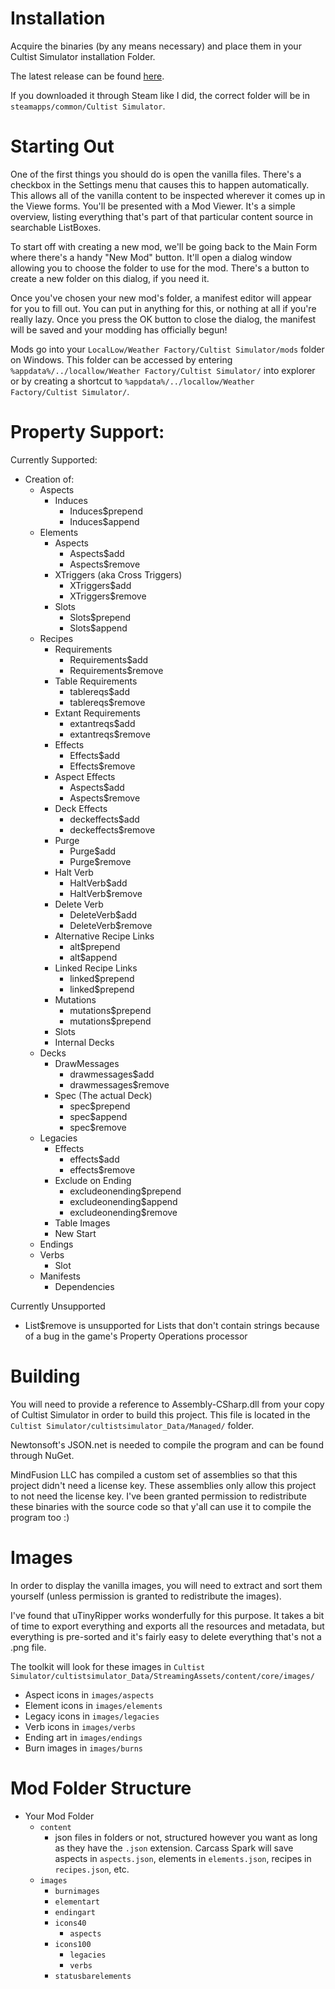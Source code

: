 # Installation
Acquire the binaries (by any means necessary) and place them in your Cultist Simulator installation Folder.

The latest release can be found [here](https://github.com/justastranger/CarcassSpark/releases/).

If you downloaded it through Steam like I did, the correct folder will be in `steamapps/common/Cultist Simulator`.

# Starting Out
One of the first things you should do is open the vanilla files. There's a checkbox in the Settings menu that causes this to happen automatically. This allows all of the vanilla content to be inspected wherever it comes up in the Viewe forms. You'll be presented with a Mod Viewer. It's a simple overview, listing everything that's part of that particular content source in searchable ListBoxes.

To start off with creating a new mod, we'll be going back to the Main Form where there's a handy "New Mod" button. It'll open a dialog window allowing you to choose the folder to use for the mod. There's a button to create a new folder on this dialog, if you need it.

Once you've chosen your new mod's folder, a manifest editor will appear for you to fill out. You can put in anything for this, or nothing at all if you're really lazy. Once you press the OK button to close the dialog, the manifest will be saved and your modding has officially begun!

Mods go into your `LocalLow/Weather Factory/Cultist Simulator/mods` folder on Windows. This folder can be accessed by entering `%appdata%/../locallow/Weather Factory/Cultist Simulator/` into explorer or by creating a shortcut to `%appdata%/../locallow/Weather Factory/Cultist Simulator/`.

# Property Support:
Currently Supported:
 - Creation of:
   - Aspects
     - Induces
       - Induces$prepend
       - Induces$append
   - Elements
     - Aspects
       - Aspects$add
       - Aspects$remove
     - XTriggers (aka Cross Triggers)
       - XTriggers$add
       - XTriggers$remove
     - Slots
       - Slots$prepend
       - Slots$append
   - Recipes
     - Requirements
       - Requirements$add
       - Requirements$remove
     - Table Requirements
       - tablereqs$add
       - tablereqs$remove
     - Extant Requirements
       - extantreqs$add
       - extantreqs$remove
     - Effects
       - Effects$add
       - Effects$remove
     - Aspect Effects
       - Aspects$add
       - Aspects$remove
     - Deck Effects
       - deckeffects$add
       - deckeffects$remove
     - Purge
       - Purge$add
       - Purge$remove
     - Halt Verb
       - HaltVerb$add
       - HaltVerb$remove
     - Delete Verb
       - DeleteVerb$add
       - DeleteVerb$remove
     - Alternative Recipe Links
       - alt$prepend
       - alt$append
     - Linked Recipe Links
       - linked$prepend
       - linked$prepend
     - Mutations
       - mutations$prepend
       - mutations$prepend
     - Slots
     - Internal Decks
   - Decks
     - DrawMessages
       - drawmessages$add
       - drawmessages$remove
     - Spec (The actual Deck)
       - spec$prepend
       - spec$append
       - spec$remove
   - Legacies
     - Effects
       - effects$add
       - effects$remove
     - Exclude on Ending
       - excludeonending$prepend
       - excludeonending$append
       - excludeonending$remove
     - Table Images
     - New Start
   - Endings
   - Verbs
     - Slot
   - Manifests
     - Dependencies

Currently Unsupported
 - List$remove is unsupported for Lists that don't contain strings because of a bug in the game's Property Operations processor


# Building
You will need to provide a reference to Assembly-CSharp.dll from your copy of Cultist Simulator in order to build this project.
This file is located in the `Cultist Simulator/cultistsimulator_Data/Managed/` folder.

Newtonsoft's JSON.net is needed to compile the program and can be found through NuGet.

MindFusion LLC has compiled a custom set of assemblies so that this project didn't need a license key. These assemblies only allow this project to not need the license key. I've been granted permission to redistribute these binaries with the source code so that y'all can use it to compile the program too :)

# Images
In order to display the vanilla images, you will need to extract and sort them yourself (unless permission is granted to redistribute the images).

I've found that uTinyRipper works wonderfully for this purpose. It takes a bit of time to export everything and exports all the resources and metadata, but everything is pre-sorted and it's fairly easy to delete everything that's not a .png file.

The toolkit will look for these images in `Cultist Simulator/cultistsimulator_Data/StreamingAssets/content/core/images/`
 - Aspect icons in `images/aspects`
 - Element icons in `images/elements`
 - Legacy icons in `images/legacies`
 - Verb icons in `images/verbs`
 - Ending art in `images/endings`
 - Burn images in `images/burns`

# Mod Folder Structure
 - Your Mod Folder
   - `content`
     - json files in folders or not, structured however you want as long as they have the `.json` extension. Carcass Spark will save aspects in `aspects.json`, elements in `elements.json`, recipes in `recipes.json`, etc.
   - `images`
     - `burnimages`
     - `elementart`
     - `endingart`
     - `icons40`
       - `aspects`
     - `icons100`
       - `legacies`
       - `verbs`
     - `statusbarelements`